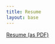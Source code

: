 ```yaml
---
title: Resume
layout: base
---
```


[Resume (as PDF)](http://billvb.github.io/resume/vanbesien_resume_201604.pdf)
